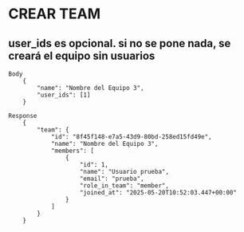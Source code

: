 #   CREAR TEAM
##      user_ids es opcional. si no se pone nada, se creará el equipo sin usuarios
    Body
        {
            "name": "Nombre del Equipo 3",
            "user_ids": [1]
        }

    Response
        {
            "team": {
                "id": "8f45f148-e7a5-43d9-80bd-258ed15fd49e",
                "name": "Nombre del Equipo 3",
                "members": [
                    {
                        "id": 1,
                        "name": "Usuario prueba",
                        "email": "prueba",
                        "role_in_team": "member",
                        "joined_at": "2025-05-20T10:52:03.447+00:00"
                    }
                ]
            }
        }